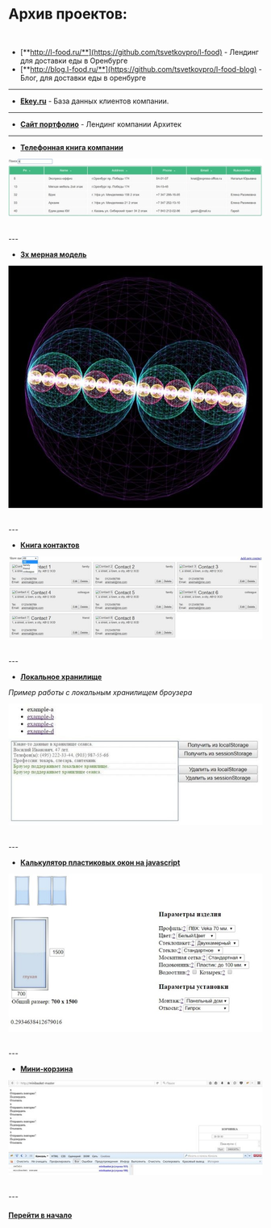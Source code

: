 # Архив проектов:

<br />

- [**http://l-food.ru/**](https://github.com/tsvetkovpro/l-food) - Лендинг для доставки еды в Оренбурге
- [**http://blog.l-food.ru/**](https://github.com/tsvetkovpro/l-food-blog) - Блог, для доставки еды в оренбурге

---

- [**Ekey.ru**](https://github.com/tsvetkovpro/ekey) - База данных клиентов компании.

---

- [**Сайт портфолио**](https://github.com/tsvetkovpro/arch) - Лендинг компании Архитек

---

- [**Телефонная книга компании**](./contacts-mtri.zip)

![](./img/contacts.jpg "Телефонная книга")

<br />
---
<br />

- [**3х мерная модель**](./vserod.7z)

![](./img/vserod.jpg "3х мерная модель атома")

<br />
---
<br />

- [**Книга контактов**](./demo-contact)

![](./img/demo-contacts.jpg "Демо контакты")

<br />
---
<br />

- [**Локальное хранилище**](./webstorage)

*Пример работы с локальным хранилищем броузера*

![](./img/local-storage.jpg "Пример работы с локальным хранилищем броузера")

<br />
---
<br />

- [**Калькулятор пластиковых окон на javascript**](./js-windows-cost-calculator.zip)

![](./img/js-window-calc.jpg "Калькулятор пластиковых окон на js")

<br />
---
<br />

- [**Мини-корзина**](./minibasket-master.zip)

![](./img/mini-basket.jpg "Мини-корзина")

<br />
---
<br />




#### [Перейти в начало](https://github.com/tsvetkovpro/sources#web-dev)




























